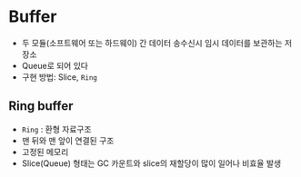 # Buffer

- 두 모듈(소프트웨어 또는 하드웨이) 간 데이터 송수신시 임시 데이터를 보관하는 저장소
- Queue로 되어 있다
- 구현 방법: Slice, `Ring`

## Ring buffer 
- `Ring` : 환형 자료구조
- 맨 뒤와 맨 앞이 연결된 구조
- 고정된 메모리 
- Slice(Queue) 형태는 GC 카운트와 slice의 재할당이 많이 일어나 비효율 발생 
